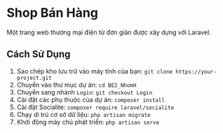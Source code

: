 # Shop Bán Hàng

Một trang web thương mại điện tử đơn giản được xây dựng với Laravel.

## Cách Sử Dụng

1. Sao chép kho lưu trữ vào máy tính của bạn: `git clone https://your-project.git`
2. Chuyển vào thư mục dự án: `cd BE2_NhomH`
3. Chuyển sang nhánh `Login`: `git checkout Login`
4. Cài đặt các phụ thuộc của dự án: `composer install`
5. Cài đặt Socialite: `composer require laravel/socialite`
6. Chạy di trú cơ sở dữ liệu: `php artisan migrate`
7. Khởi động máy chủ phát triển: `php artisan serve`



